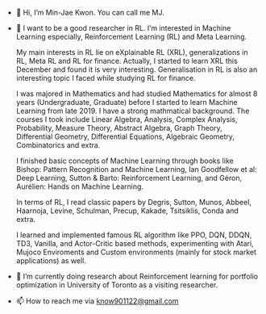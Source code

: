 - 👋 Hi, I’m Min-Jae Kwon. You can call me MJ.
- 👀 I want to be a good researcher in RL. I’m interested in Machine Learning especially, Reinforcement Learning (RL) and Meta Learning.  

  My main interests in RL lie on eXplainable RL (XRL), generalizations in RL, Meta RL and RL for finance. Actually, I started to learn XRL this December and found it is very interesting. Generalisation in RL is also an interesting topic I faced while studying RL for finance. 

  I was majored in Mathematics and had studied Mathematics for almost 8 years (Undergraduate, Graduate) before I started to learn Machine Learning from late 2019. I have a strong mathmatical background. The courses I took include Linear Algebra, Analysis, Complex Analysis, Probability, Measure Theory, Abstract Algebra, Graph Theory, Differential Geometry, Differential Equations, Algebraic Geometry, Combinatorics and extra. 
  
  I finished basic concepts of Machine Learning through books like Bishop: Pattern Recognition and Machine Learning, Ian Goodfellow et al: Deep Learning, Sutton & Barto: Reinforcement Learning, and Géron, Aurélien: Hands on Machine Learning. 
  
  In terms of RL, I read classic papers by Degris, Sutton, Munos, Abbeel, Haarnoja, Levine, Schulman, Precup, Kakade, Tsitsiklis, Conda and extra. 
  
  I learned and implemented famous RL algorithm like PPO, DQN, DDQN, TD3, Vanilla, and Actor-Critic based methods, experimenting with Atari, Mujoco Enviroments and Custom environments (mainly for stock market applications) as well.

- 🌱 I’m currently doing research about Reinforcement learning for portfolio optimization in University of Toronto as a visiting researcher.
<!-- - 💞️ I’m looking to collaborate on people who are interested in Reinforcement learning -->
- 📫 How to reach me via know901122@gmail.com

<!---
KMJ901122/KMJ901122 is a ✨ special ✨ repository because its `README.md` (this file) appears on your GitHub profile.
You can click the Preview link to take a look at your changes.
--->
